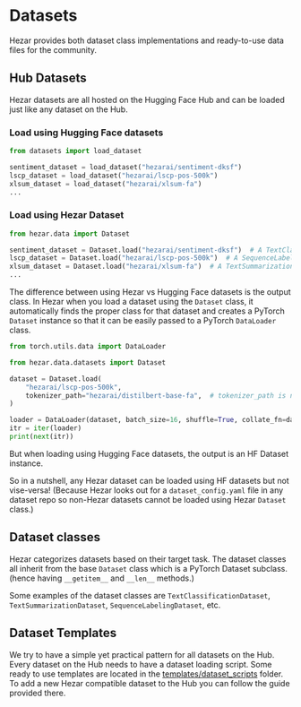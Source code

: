 # Datasets
Hezar provides both dataset class implementations and ready-to-use data files for the community.

## Hub Datasets
Hezar datasets are all hosted on the Hugging Face Hub and can be loaded just like any dataset on the Hub.

### Load using Hugging Face datasets
```python
from datasets import load_dataset

sentiment_dataset = load_dataset("hezarai/sentiment-dksf")
lscp_dataset = load_dataset("hezarai/lscp-pos-500k")
xlsum_dataset = load_dataset("hezarai/xlsum-fa")
...
```

### Load using Hezar Dataset
```python
from hezar.data import Dataset

sentiment_dataset = Dataset.load("hezarai/sentiment-dksf")  # A TextClassificationDataset instance
lscp_dataset = Dataset.load("hezarai/lscp-pos-500k")  # A SequenceLabelingDataset instance
xlsum_dataset = Dataset.load("hezarai/xlsum-fa")  # A TextSummarizationDataset instance
...
```

The difference between using Hezar vs Hugging Face datasets is the output class. In Hezar when you load
a dataset using the `Dataset` class, it automatically finds the proper class for that dataset and creates a
PyTorch `Dataset` instance so that it can be easily passed to a PyTorch `DataLoader` class.
```python
from torch.utils.data import DataLoader

from hezar.data.datasets import Dataset

dataset = Dataset.load(
    "hezarai/lscp-pos-500k",
    tokenizer_path="hezarai/distilbert-base-fa",  # tokenizer_path is necessary for data collator
)

loader = DataLoader(dataset, batch_size=16, shuffle=True, collate_fn=dataset.data_collator)
itr = iter(loader)
print(next(itr))
```
But when loading using Hugging Face datasets, the output is an HF Dataset instance.

So in a nutshell, any Hezar dataset can be loaded using HF datasets but not vise-versa!
(Because Hezar looks out for a `dataset_config.yaml` file in any dataset repo so non-Hezar datasets cannot be
loaded using Hezar `Dataset` class.)

## Dataset classes
Hezar categorizes datasets based on their target task. The dataset classes all inherit from the base `Dataset` class
which is a PyTorch Dataset subclass. (hence having `__getitem__` and `__len__` methods.)

Some examples of the dataset classes are `TextClassificationDataset`, `TextSummarizationDataset`, `SequenceLabelingDataset`, etc.

## Dataset Templates
We try to have a simple yet practical pattern for all datasets on the Hub. Every dataset on the Hub needs to have
a dataset loading script. Some ready to use templates are located in the [templates/dataset_scripts](https://github.com/hezarai/hezar/tree/main/templates/dataset_scripts) folder.
To add a new Hezar compatible dataset to the Hub you can follow the guide provided there.
